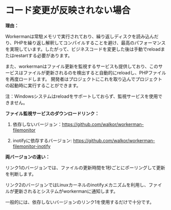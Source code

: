 # コード変更が反映されない場合

**理由：**

Workermanは常駐メモリで実行されており、繰り返しディスクを読み込んだり、PHPを繰り返し解釈してコンパイルすることを避け、最高のパフォーマンスを実現しています。したがって、ビジネスコードを変更した後は手動でreloadまたはrestartする必要があります。

また、workermanはファイル更新を監視するサービスも提供しており、このサービスはファイルが更新されるのを検出すると自動的にreloadし、PHPファイルを再度ロードします。 開発者はプロジェクトにこれを取り込んでプロジェクトの起動時に実行することができます。

注：Windowsシステムはreloadをサポートしておらず、監視サービスを使用できません。

**ファイル監視サービスのダウンロードリンク：**

1. 依存しないバージョン：https://github.com/walkor/workerman-filemonitor

2. inotifyに依存するバージョン: https://github.com/walkor/workerman-filemonitor-inotify

**両バージョンの違い：**

リンク1のバージョンでは、ファイルの更新時間を1秒ごとにポーリングして更新を判断します。

リンク2のバージョンではLinuxカーネルのinotifyメカニズムを利用し、ファイルが更新されるとシステムがworkermanに通知します。

一般的には、依存しないバージョンのリンク1を使用するだけで十分です。
